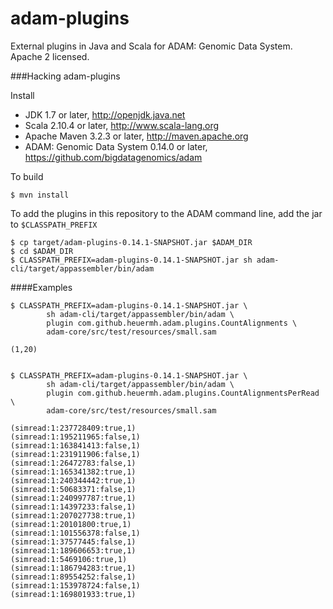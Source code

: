 adam-plugins
============

External plugins in Java and Scala for ADAM: Genomic Data System.  Apache 2 licensed.


###Hacking adam-plugins

Install

 * JDK 1.7 or later, http://openjdk.java.net
 * Scala 2.10.4 or later, http://www.scala-lang.org
 * Apache Maven 3.2.3 or later, http://maven.apache.org
 * ADAM: Genomic Data System 0.14.0 or later, https://github.com/bigdatagenomics/adam


To build

    $ mvn install


To add the plugins in this repository to the ADAM command line, add the jar to ```$CLASSPATH_PREFIX```

    $ cp target/adam-plugins-0.14.1-SNAPSHOT.jar $ADAM_DIR
    $ cd $ADAM_DIR
    $ CLASSPATH_PREFIX=adam-plugins-0.14.1-SNAPSHOT.jar sh adam-cli/target/appassembler/bin/adam


####Examples

    $ CLASSPATH_PREFIX=adam-plugins-0.14.1-SNAPSHOT.jar \
            sh adam-cli/target/appassembler/bin/adam \
            plugin com.github.heuermh.adam.plugins.CountAlignments \
            adam-core/src/test/resources/small.sam
     
    (1,20)


    $ CLASSPATH_PREFIX=adam-plugins-0.14.1-SNAPSHOT.jar \
            sh adam-cli/target/appassembler/bin/adam \
            plugin com.github.heuermh.adam.plugins.CountAlignmentsPerRead \
            adam-core/src/test/resources/small.sam
     
    (simread:1:237728409:true,1)
    (simread:1:195211965:false,1)
    (simread:1:163841413:false,1)
    (simread:1:231911906:false,1)
    (simread:1:26472783:false,1)
    (simread:1:165341382:true,1)
    (simread:1:240344442:true,1)
    (simread:1:50683371:false,1)
    (simread:1:240997787:true,1)
    (simread:1:14397233:false,1)
    (simread:1:207027738:true,1)
    (simread:1:20101800:true,1)
    (simread:1:101556378:false,1)
    (simread:1:37577445:false,1)
    (simread:1:189606653:true,1)
    (simread:1:5469106:true,1)
    (simread:1:186794283:true,1)
    (simread:1:89554252:false,1)
    (simread:1:153978724:false,1)
    (simread:1:169801933:true,1)
